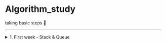 # Algorithm_study
 
taking basic steps 🐾

<hr>

 <details>
            <summary>1. First week - Stack & Queue </summary>
             - practice quiz<br>
             <ol>
              <li><a href="https://programmers.co.kr/learn/courses/30/lessons/42584">Programmars - stock price</a></li>
             solution 👉 <a href="https://github.com/purple-cabbage0030/algorithm_study/blob/main/1st_week/quiz_n_solution/pgm_stock_price.py">click here</a>
              <li><a href="https://programmers.co.kr/learn/courses/30/lessons/42586">Programmars - function development</a></li>
             </ol>
 </details>
